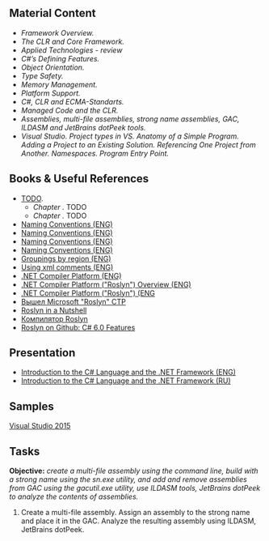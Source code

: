 ## Material Content 
- *Framework Overview.*
- *The CLR and Core Framework.*
- *Applied Technologies - review*
- *C#’s Defining Features.*
- *Object Orientation.*
- *Type Safety.*
- *Memory Management.*
- *Platform Support.*
- *C#, CLR and ECMA-Standarts.*
- *Managed Code and the CLR.*
- *Assemblies, multi-file assemblies, strong name assemblies, GAC, ILDASM and JetBrains dotPeek tools.*
- *Visual Studio. Project types in VS. Anatomy of a Simple Program. Adding a Project to an Existing Solution. Referencing One Project from Another. Namespaces. Program Entry Point.*

## Books & Useful References 
- [TODO]().
   - *Chapter .* TODO
   - *Chapter .* TODO
- [Naming Conventions (ENG)](http://www.dofactory.com/reference/csharp-coding-standards)
- [Naming Conventions (ENG)](https://docs.microsoft.com/en-us/dotnet/csharp/programming-guide/inside-a-program/coding-conventions)
- [Naming Conventions (ENG)](https://msdn.microsoft.com/en-us/library/ms229043(v=vs.110).aspx)
- [Naming Conventions (ENG)](http://www.c-sharpcorner.com/UploadFile/8a67c0/C-Sharp-coding-standards-and-naming-conventions/)
- [Groupings by region (ENG)](https://www.dotnetperls.com/region)
- [Using xml comments (ENG)]( https://sandcastle.codeplex.com/)
- [.NET Compiler Platform (ENG)](https://en.wikipedia.org/wiki/.NET_Compiler_Platform)
- [.NET Compiler Platform ("Roslyn") Overview (ENG)](https://github.com/dotnet/roslyn/wiki/Roslyn%20Overview)
- [.NET Compiler Platform ("Roslyn") (ENG](https://roslyn.codeplex.com/SourceControl/latest#Src/Samples/CSharp/FormatSolution/TestSolutionForCSharp/CSharpProject/CSharpClass.cs)
- [Вышел Microsoft "Roslyn" CTP](http://habrahabr.ru/post/130884/)
- [Roslyn in a Nutshell](http://developer.telerik.com/featured/roslyn-nutshell/)
- [Компилятор Roslyn](http://itvdn.com/ru/blog/article/compiler-roslyn)
- [ Roslyn on Github: C# 6.0 Features](https://github.com/dotnet/roslyn)

## Presentation 
- [Introduction to the C# Language and the .NET Framework (ENG)]()
- [Introduction to the C# Language and the .NET Framework (RU)](https://github.com/EPM-RD-NETLAB/.NET-Framework-modules/blob/master/M1.%20Introducing%20.NET%20Framework/Introducing%20the%20.NET%20Platform.pptx)

## Samples 
[Visual Studio 2015]()

## Tasks  
**Objective:** *create a multi-file assembly using the command line, build with a strong name using the sn.exe utility, and add and remove assemblies from GAC using the gacutil.exe utility, use ILDASM tools, JetBrains dotPeek to analyze the contents of assemblies.*
1. Create a multi-file assembly. Assign an assembly to the strong name and place it in the GAC. Analyze the resulting assembly using ILDASM, JetBrains dotPeek.
